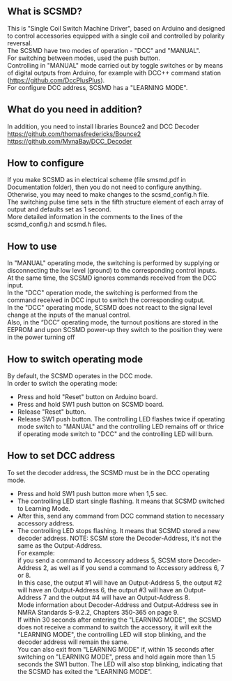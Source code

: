 What is SCSMD?
-------------
This is "Single Coil Switch Machine Driver", based on Arduino and designed to control accessories equipped with a single coil and controlled by polarity reversal.<br />
The SCSMD have two modes of operation - "DCC" and "MANUAL".<br />
For switching between modes, used the push button.<br />
Controlling in "MANUAL" mode carried out by toggle switches or by means of digital outputs from Arduino, for example with DCC++ command station (https://github.com/DccPlusPlus).<br />
For configure DCC address, SCSMD has a "LEARNING MODE".

What do you need in addition?
-------------------------
In addition, you need to install libraries Bounce2 and DCC Decoder<br />
https://github.com/thomasfredericks/Bounce2<br />
https://github.com/MynaBay/DCC_Decoder

How to configure
----------------
If you make SCSMD as in electrical scheme (file smsmd.pdf in Documentation folder), then you do not need to configure anything.<br />
Otherwise, you may need to make changes to the scsmd_config.h file.<br />
The switching pulse time sets in the fifth structure element of each array of output and defaults set as 1 second.<br />
More detailed information in the comments to the lines of the scsmd_config.h and  scsmd.h files.<br />

How to use
----------
In "MANUAL" operating mode, the switching is performed by supplying or disconnecting the low level (ground) to the corresponding control inputs.<br />
At the same time, the SCSMD ignores commands received from the DCC input.<br />
In the "DCC" operation mode, the switching is performed from the command received in DCC input to switch the corresponding output.<br />
In the "DCC" operating mode, SCSMD does not react to the signal level change at the inputs of the manual control.<br />
Also, in the “DCC” operating mode, the turnout positions are stored in the EEPROM and upon SCSMD power-up they switch to the position they were in the power turning off

How to switch operating mode
----------------------------
By default, the SCSMD operates in the DCC mode.<br />
In order to switch the operating mode:<br />
* Press and hold "Reset" button on Arduino board.
* Press and hold SW1 push button on SCSMD board.
* Release "Reset" button.
* Release SW1 push button.
The controlling LED flashes twice if operating mode switch to "MANUAL" and the controlling LED remains off or thrice if operating mode switch to "DCC" and the controlling LED will burn.

How to set DCC address
----------------------
To set the decoder address, the SCSMD must be in the DCC operating mode.
* Press and hold SW1 push button more when 1,5 sec.
* The controlling LED start single flashing. It means that SCSMD switched to Learning Mode.
* After this, send any command from DCC command station to necessary accessory address. 
* The controlling LED stops flashing. It means that SCSMD stored a new decoder address.
NOTE: SCSM store the Decoder-Address, it's not the same as the Output-Address.<br />
For example:<br />
  if you send a command to Accessory address 5, SCSM store Decoder-Address 2, as well as if you send a command to Accessory address 6, 7 or 8.<br />
  In this case, the output #1 will have an Output-Address 5, the output #2 will have an Output-Address 6, the output #3 will have an Output-Address 7 and the output #4 will have an Output-Address 8.<br />
  Mode information about Decoder-Address and Output-Address see in NMRA Standards S-9.2.2, Chapters 350-365 on page 9. <br />
If within 30 seconds after entering the "LEARNING MODE", the SCSMD does not receive a command to switch the accessory, it will exit the "LEARNING MODE", the controlling LED will stop blinking, and the decoder address will remain the same.<br />
You can also exit from "LEARNING MODE" if, within 15 seconds after switching on "LEARNING MODE", press and hold again more than 1.5 seconds the SW1 button. The LED will also stop blinking, indicating that the SCSMD has exited the "LEARNING MODE".
